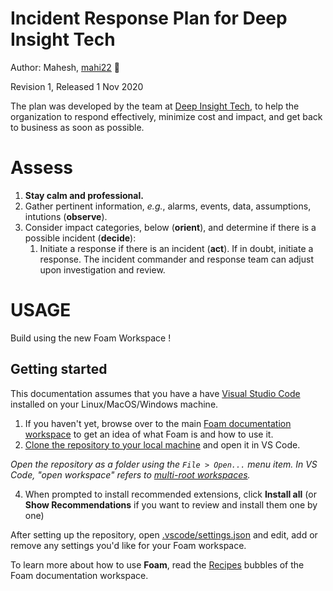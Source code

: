 # Incident Response Plan for Deep Insight Tech

Author: Mahesh, [mahi22](https://github.com/mahi22) 👋

Revision 1, Released 1 Nov 2020

The plan was developed by the team at [Deep Insight Tech](https://deepinsight.tech/), to help the organization to respond effectively, minimize cost and impact, and get back to business as soon as possible.

# Assess

1. **Stay calm and professional.**
2. Gather pertinent information, _e.g._, alarms, events, data, assumptions, intutions (**observe**).
3. Consider impact categories, below (**orient**), and determine if there is a possible incident (**decide**):
   1. Initiate a response if there is an incident (**act**). If in doubt, initiate a response. The incident commander and response team can adjust upon investigation and review.


# USAGE

Build using the new Foam Workspace !

## Getting started

This documentation assumes that you have a have [Visual Studio Code](https://code.visualstudio.com/) installed on your Linux/MacOS/Windows machine.

1. If you haven't yet, browse over to the main [Foam documentation workspace](https://foambubble.github.io/foam) to get an idea of what Foam is and how to use it.
2. [Clone the repository to your local machine](https://help.github.com/en/github/creating-cloning-and-archiving-repositories/cloning-a-repository) and open it in VS Code.

 *Open the repository as a folder using the `File > Open...` menu item. In VS Code, "open workspace" refers to [multi-root workspaces](https://code.visualstudio.com/docs/editor/multi-root-workspaces).*

4. When prompted to install recommended extensions, click **Install all** (or **Show Recommendations** if you want to review and install them one by one)

After setting up the repository, open [.vscode/settings.json](.vscode/settings.json) and edit, add or remove any settings you'd like for your Foam workspace.

To learn more about how to use **Foam**, read the [Recipes](https://foambubble.github.io/foam/recipes) bubbles of the Foam documentation workspace.
